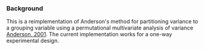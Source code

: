 ### Background
This is a reimplementation of Anderson's method for partitioning variance to a grouping variable using a permutational multivariate analysis of variance [Anderson, 2001](https://ecoevol.ufg.br/adrimelo/div/Anderson-2001-AustEcol_non-parametric_manova.pdf).  The current implementation works for a one-way experimental design.
